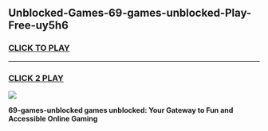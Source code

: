 
## Unblocked-Games-69-games-unblocked-Play-Free-uy5h6
<h3>
<a href="https://premium76.site?title=69-games-unblocked&ref=17A">CLICK TO PLAY</a></h3>
<hr>

<h3>
<a href="https://premium76.site?title=69-games-unblocked&ref=17A">CLICK 2 PLAY</a>
  
</h3>

<a href="https://premium76.site?title=69-games-unblocked&ref=17A"><img src="https://clearcache.store/games.png"></a>


**69-games-unblocked games unblocked: Your Gateway to Fun and Accessible Online Gaming**
